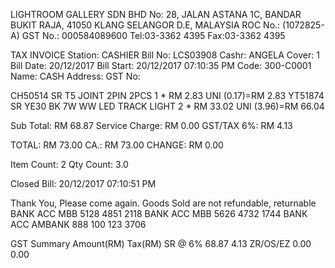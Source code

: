 LIGHTROOM GALLERY SDN BHD
No: 28, JALAN ASTANA 1C,
BANDAR BUKIT RAJA, 41050
KLANG SELANGOR D.E, MALAYSIA
ROC No.: (1072825-A)
GST No.: 000584089600
Tel:03-3362 4395 Fax:03-3362 4395

TAX INVOICE
Station: CASHIER    Bill No: LCS03908
Cashr: ANGELA     Cover: 1
Bill Date: 20/12/2017
Bill Start: 20/12/2017 07:10:35 PM
Code: 300-C0001
Name: CASH
Address:
GST No:

CH50514 SR
T5 JOINT 2PIN 2PCS
1 * RM 2.83 UNI (0.17)=RM 2.83
YT51874 SR
YE30 BK 7W WW LED TRACK LIGHT
2 * RM 33.02 UNI (3.96)=RM 66.04

Sub Total: RM 68.87
Service Charge: RM 0.00
GST/TAX 6%: RM 4.13

TOTAL: RM 73.00
CA.: RM 73.00
CHANGE: RM 0.00

Item Count: 2
Qty Count: 3.0

Closed Bill: 20/12/2017 07:10:51 PM

Thank You, Please come again.
Goods Sold are not refundable, returnable
BANK ACC MBB 5128 4851 2118
BANK ACC MBB 5626 4732 1744
BANK ACC AMBANK 888 100 123 3706

GST Summary Amount(RM) Tax(RM)
SR @ 6% 68.87 4.13
ZR/OS/EZ 0.00 0.00
